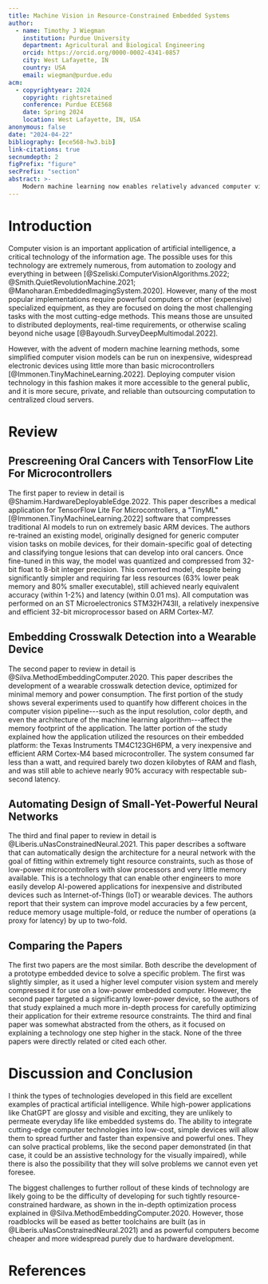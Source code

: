 ```yaml
---
title: Machine Vision in Resource-Constrained Embedded Systems
author:
  - name: Timothy J Wiegman
    institution: Purdue University
    department: Agricultural and Biological Engineering
    orcid: https://orcid.org/0000-0002-4341-0857
    city: West Lafayette, IN
    country: USA
    email: wiegman@purdue.edu
acm:
  - copyrightyear: 2024
    copyright: rightsretained
    conference: Purdue ECE568
    date: Spring 2024
    location: West Lafayette, IN, USA
anonymous: false
date: "2024-04-22"
bibliography: [ece568-hw3.bib]
link-citations: true
secnumdepth: 2
figPrefix: "figure"
secPrefix: "section"
abstract: >-
    Modern machine learning now enables relatively advanced computer vision technology to be deployed on simple, low-resource computing hardware. This allows proliferation of an important type of artificial intelligence to many applications where cost or distribution would have previously been prohibitive. Three recent papers are discussed, showing how such technology is used and developed for embedded platforms. Though this is exciting, it is expected that even more progress is forthcoming both as machine vision software further matures and as advances in computer technology bring more powerful computation to wider distribution and lower cost.
---
```


# Introduction
Computer vision is an important application of artificial intelligence, a critical technology of the information age. The possible uses for this technology are extremely numerous, from automation to zoology and everything in between [@Szeliski.ComputerVisionAlgorithms.2022; @Smith.QuietRevolutionMachine.2021; @Manoharan.EmbeddedImagingSystem.2020]. However, many of the most popular implementations require powerful computers or other (expensive) specialized equipment, as they are focused on doing the most challenging tasks with the most cutting-edge methods. This means those are unsuited to distributed deployments, real-time requirements, or otherwise scaling beyond niche usage [@Bayoudh.SurveyDeepMultimodal.2022].

However, with the advent of modern machine learning methods, some simplified computer vision models can be run on inexpensive, widespread electronic devices using little more than basic microcontrollers [@Immonen.TinyMachineLearning.2022]. Deploying computer vision technology in this fashion makes it more accessible to the general public, and it is more secure, private, and reliable than outsourcing computation to centralized cloud servers.

# Review
## Prescreening Oral Cancers with TensorFlow Lite For Microcontrollers
The first paper to review in detail is @Shamim.HardwareDeployableEdge.2022. This paper describes a medical application for TensorFlow Lite For Microcontrollers, a "TinyML" [@Immonen.TinyMachineLearning.2022] software that compresses traditional AI models to run on extremely basic ARM devices. The authors re-trained an existing model, originally designed for generic computer vision tasks on mobile devices, for their domain-specific goal of detecting and classifying tongue lesions that can develop into oral cancers. Once fine-tuned in this way, the model was quantized and compressed from 32-bit float to 8-bit integer precision. This converted model, despite being significantly simpler and requiring far less resources (63% lower peak memory and 80% smaller executable), still achieved nearly equivalent accuracy (within 1-2%) and latency (within 0.01 ms). All computation was performed on an ST Microelectronics STM32H743II, a relatively inexpensive and efficient 32-bit microprocessor based on ARM Cortex-M7.

## Embedding Crosswalk Detection into a Wearable Device
The second paper to review in detail is @Silva.MethodEmbeddingComputer.2020. This paper describes the development of a wearable crosswalk detection device, optimized for minimal memory and power consumption. The first portion of the study shows several experiments used to quantify how different choices in the computer vision pipeline---such as the input resolution, color depth, and even the architecture of the machine learning algorithm---affect the memory footprint of the application. The latter portion of the study explained how the application utilized the resources on their embedded platform: the Texas Instruments TM4C123GH6PM, a very inexpensive and efficient ARM Cortex-M4 based microcontroller. The system consumed far less than a watt, and required barely two dozen kilobytes of RAM and flash, and was still able to achieve nearly 90% accuracy with respectable sub-second latency.

## Automating Design of Small-Yet-Powerful Neural Networks
The third and final paper to review in detail is @Liberis.uNasConstrainedNeural.2021. This paper describes a software that can automatically design the architecture for a neural network with the goal of fitting within extremely tight resource constraints, such as those of low-power microcontrollers with slow processors and very little memory available. This is a technology that can enable other engineers to more easily develop AI-powered applications for inexpensive and distributed devices such as Internet-of-Things (IoT) or wearable devices. The authors report that their system can improve model accuracies by a few percent, reduce memory usage multiple-fold, or reduce the number of operations (a proxy for latency) by up to two-fold.

## Comparing the Papers
The first two papers are the most similar. Both describe the development of a prototype embedded device to solve a specific problem. The first was slightly simpler, as it used a higher level computer vision system and merely compressed it for use on a low-power embedded computer. However, the second paper targeted a significantly lower-power device, so the authors of that study explained a much more in-depth process for carefully optimizing their application for their extreme resource constraints. The third and final paper was somewhat abstracted from the others, as it focused on explaining a technology one step higher in the stack. None of the three papers were directly related or cited each other.

# Discussion and Conclusion
I think the types of technologies developed in this field are excellent examples of practical artificial intelligence. While high-power applications like ChatGPT are glossy and visible and exciting, they are unlikely to permeate everyday life like embedded systems do. The ability to integrate cutting-edge computer technologies into low-cost, simple devices will allow them to spread further and faster than expensive and powerful ones. They can solve practical problems, like the second paper demonstrated (in that case, it could be an assistive technology for the visually impaired), while there is also the possibility that they will solve problems we cannot even yet foresee.

The biggest challenges to further rollout of these kinds of technology are likely going to be the difficulty of developing for such tightly resource-constrained hardware, as shown in the in-depth optimization process explained in @Silva.MethodEmbeddingComputer.2020. However, those roadblocks will be eased as better toolchains are built (as in @Liberis.uNasConstrainedNeural.2021) and as powerful computers become cheaper and more widespread purely due to hardware development.

# References
